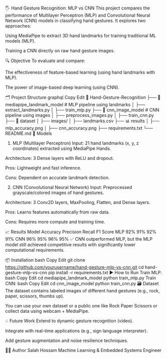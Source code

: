 🖐️ Hand Gesture Recognition: MLP vs CNN
This project compares the performance of Multilayer Perceptron (MLP) and Convolutional Neural Network (CNN) models in classifying hand gestures. It explores two approaches:

Using MediaPipe to extract 3D hand landmarks for training traditional ML models (MLP).

Training a CNN directly on raw hand gesture images.

🔍 Objective
To evaluate and compare:

The effectiveness of feature-based learning (using hand landmarks with MLP).

The power of image-based deep learning (using CNN).

🗂️ Project Structure
graphql
Copy
Edit
📁 Hand-Gesture-Recognition
├── 📁 mediapipe_landmark_model  # MLP pipeline using landmarks
│   ├── extract_landmarks.py
│   ├── train_mlp.py
├── 📁 cnn_image_model           # CNN pipeline using images
│   ├── preprocess_images.py
│   ├── train_cnn.py
├── 📁 dataset
│   ├── images/
│   ├── landmarks.csv
├── 📊 results
│   ├── mlp_accuracy.png
│   ├── cnn_accuracy.png
├── requirements.txt
└── README.md
🧠 Models
1. MLP (Multilayer Perceptron)
Input: 21 hand landmarks (x, y, z coordinates) extracted using MediaPipe Hands.

Architecture: 3 Dense layers with ReLU and dropout.

Pros: Lightweight and fast inference.

Cons: Dependent on accurate landmark detection.

2. CNN (Convolutional Neural Network)
Input: Preprocessed grayscale/colored images of hand gestures.

Architecture: 3 Conv2D layers, MaxPooling, Flatten, and Dense layers.

Pros: Learns features automatically from raw data.

Cons: Requires more compute and training time.

📈 Results
Model	Accuracy	Precision	Recall	F1 Score
MLP	92%	91%	92%	91%
CNN	96%	95%	96%	95%
✅ CNN outperformed MLP, but the MLP model still achieved competitive results with significantly lower computational requirements.

📦 Installation
bash
Copy
Edit
git clone https://github.com/yourusername/hand-gesture-mlp-vs-cnn.git
cd hand-gesture-mlp-vs-cnn
pip install -r requirements.txt
▶️ How to Run
Train MLP:
bash
Copy
Edit
cd mediapipe_landmark_model
python train_mlp.py
Train CNN:
bash
Copy
Edit
cd cnn_image_model
python train_cnn.py
🗃️ Dataset
The dataset contains labeled images of different hand gestures (e.g., rock, paper, scissors, thumbs up).

You can use your own dataset or a public one like Rock Paper Scissors or collect data using webcam + MediaPipe.

💡 Future Work
Extend to dynamic gesture recognition (video).

Integrate with real-time applications (e.g., sign language interpreter).

Add gesture augmentation and noise resilience techniques.

👨‍💻 Author
Salah Hossam
Machine Learning & Embedded Systems Engineer
